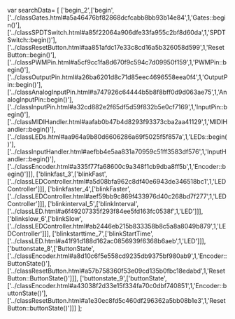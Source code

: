 var searchData= \[
\[\'begin\_2\',\[\'begin\',\[\'../classGates.html\#a5a46476bf82868dcfcabb8bb93b14e84\',1,\'Gates::begin()\'\],\[\'../classSPDTSwitch.html\#a85f22064a906dfe33fa955c2bf8d60da\',1,\'SPDTSwitch::begin()\'\],\[\'../classResetButton.html\#aa851afdc17e33c8cd16a5b326058d599\',1,\'ResetButton::begin()\'\],\[\'../classPWMPin.html\#a5cf9cc1fa8d670f9c594c7d09950f159\',1,\'PWMPin::begin()\'\],\[\'../classOutputPin.html\#a26ba6201d8c71d85eec4696558eea0f4\',1,\'OutputPin::begin()\'\],\[\'../classAnalogInputPin.html\#a747926c64444b5b8f8bff0d9d063ae75\',1,\'AnalogInputPin::begin()\'\],\[\'../classInputPin.html\#a32cd882e2f65df5d59f832b5e0cf7169\',1,\'InputPin::begin()\'\],\[\'../classMIDIHandler.html\#aafab0b47b4d8293f93373cba2aa41129\',1,\'MIDIHandler::begin()\'\],\[\'../classLEDs.html\#aa964a9b80d6606286a69f5025f5f857a\',1,\'LEDs::begin()\'\],\[\'../classInputHandler.html\#aefbb4e5aa831a70959c51ff3583df576\',1,\'InputHandler::begin()\'\],\[\'../classEncoder.html\#a335f77fa68600c9a348f1cb9dba8ff5b\',1,\'Encoder::begin()\'\]\]\],
\[\'blinkfast\_3\',\[\'blinkFast\',\[\'../classLEDController.html\#a5d08bfa962c8df40e6943de346518bc1\',1,\'LEDController\'\]\]\],
\[\'blinkfaster\_4\',\[\'blinkFaster\',\[\'../classLEDController.html\#aef59bb9c869f433976d40c268bd7f277\',1,\'LEDController\'\]\]\],
\[\'blinkinterval\_5\',\[\'blinkInterval\',\[\'../classLED.html\#a6f49207335f293f84ee5fd163fc0538f\',1,\'LED\'\]\]\],
\[\'blinkslow\_6\',\[\'blinkSlow\',\[\'../classLEDController.html\#ab2446eb215b833358b8c5a8a8049b879\',1,\'LEDController\'\]\]\],
\[\'blinkstarttime\_7\',\[\'blinkStartTime\',\[\'../classLED.html\#a41f91d188d162ac0856939f6368b6aeb\',1,\'LED\'\]\]\],
\[\'buttonstate\_8\',\[\'ButtonState\',\[\'../classEncoder.html\#a8d10c6f5e558cd9235db9375bf980ab9\',1,\'Encoder::ButtonState()\'\],\[\'../classResetButton.html\#a57b758360f53e09cd135b0fbc18edabd\',1,\'ResetButton::ButtonState()\'\]\]\],
\[\'buttonstate\_9\',\[\'buttonState\',\[\'../classEncoder.html\#a43038f2d33e15f334fa70c0dbf740851\',1,\'Encoder::buttonState()\'\],\[\'../classResetButton.html\#a1e30ec8fd5c460df296362a5bb08b1e3\',1,\'ResetButton::buttonState()\'\]\]\]
\];
